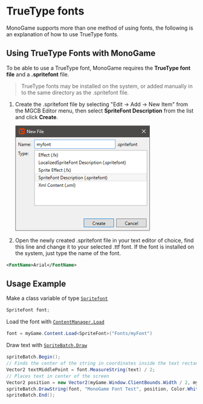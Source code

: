 # TrueType fonts

MonoGame supports more than one method of using fonts, the following is an explanation of how to use TrueType fonts.

## Using TrueType Fonts with MonoGame

To be able to use a TrueType font, MonoGame requires the **TrueType font file** and a **.spritefont** file.

> TrueType fonts may be installed on the system, or added manually in to the same directory as the .spritefont file.

1. Create the .spritefont file by selecting "Edit -> Add -> New Item" from the MGCB Editor menu, then select **SpriteFont Description** from the list and click **Create**.
   
   ![Adding TTF fonts step 2](images/adding_ttf_fonts.PNG)

2. Open the newly created .spritefont file in your text editor of choice, find this line and change it to your selected .ttf font.
   If the font is installed on the system, just type the name of the font.

```xml
<FontName>Arial</FontName>
```

## Usage Example

Make a class variable of type [`Spritefont`](xref:Microsoft.Xna.Framework.Graphics.SpriteFont)

```csharp
SpriteFont font;
```

Load the font with [`ContentManager.Load`](xref:Microsoft.Xna.Framework.Content.ContentManager)

```csharp
font = myGame.Content.Load<SpriteFont>("Fonts/myFont")
```

Draw text with [`SpriteBatch.Draw`](xref:Microsoft.Xna.Framework.Graphics.SpriteBatch)

```csharp
spriteBatch.Begin();
// Finds the center of the string in coordinates inside the text rectangle
Vector2 textMiddlePoint = font.MeasureString(text) / 2;
// Places text in center of the screen
Vector2 position = new Vector2(myGame.Window.ClientBounds.Width / 2, myGame.Window.ClientBounds.Height / 2);
spriteBatch.DrawString(font, "MonoGame Font Test", position, Color.White, 0, textMiddlePoint, 1.0f, SpriteEffects.None, 0.5f)
spriteBatch.End();
```
